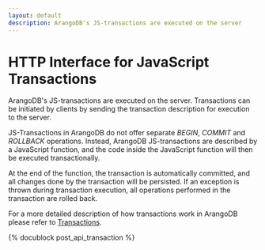 ```yaml
---
layout: default
description: ArangoDB's JS-transactions are executed on the server
---
```

HTTP Interface for JavaScript Transactions
==========================================

ArangoDB's JS-transactions are executed on the server. Transactions can be 
initiated by clients by sending the transaction description for execution to
the server.

JS-Transactions in ArangoDB do not offer separate *BEGIN*, *COMMIT* and *ROLLBACK*
operations. Instead, ArangoDB JS-transactions are described by a JavaScript function, 
and the code inside the JavaScript function will then be executed transactionally.

At the end of the function, the transaction is automatically committed, and all
changes done by the transaction will be persisted. If an exception is thrown
during transaction execution, all operations performed in the transaction are
rolled back.

For a more detailed description of how transactions work in ArangoDB please
refer to [Transactions](../transactions.html). 

<!-- RestTransactionHandler.cpp -->
{% docublock post_api_transaction %}


